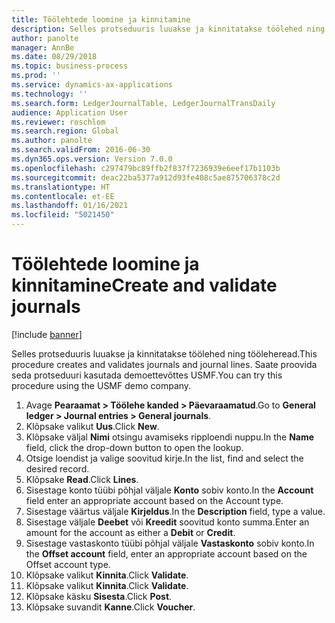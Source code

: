 ```yaml
---
title: Töölehtede loomine ja kinnitamine
description: Selles protseduuris luuakse ja kinnitatakse töölehed ning tööleheread.
author: panolte
manager: AnnBe
ms.date: 08/29/2018
ms.topic: business-process
ms.prod: ''
ms.service: dynamics-ax-applications
ms.technology: ''
ms.search.form: LedgerJournalTable, LedgerJournalTransDaily
audience: Application User
ms.reviewer: roschlom
ms.search.region: Global
ms.author: panolte
ms.search.validFrom: 2016-06-30
ms.dyn365.ops.version: Version 7.0.0
ms.openlocfilehash: c297479bc89ffb2f837f7236939e6eef17b1103b
ms.sourcegitcommit: deac22ba5377a912d93fe408c5ae875706378c2d
ms.translationtype: HT
ms.contentlocale: et-EE
ms.lasthandoff: 01/16/2021
ms.locfileid: "5021450"
---
```

# <a name="create-and-validate-journals"></a><span data-ttu-id="6efb8-103">Töölehtede loomine ja kinnitamine</span><span class="sxs-lookup"><span data-stu-id="6efb8-103">Create and validate journals</span></span>

[!include [banner](../../includes/banner.md)]

<span data-ttu-id="6efb8-104">Selles protseduuris luuakse ja kinnitatakse töölehed ning tööleheread.</span><span class="sxs-lookup"><span data-stu-id="6efb8-104">This procedure creates and validates journals and journal lines.</span></span> <span data-ttu-id="6efb8-105">Saate proovida seda protseduuri kasutada demoettevõttes USMF.</span><span class="sxs-lookup"><span data-stu-id="6efb8-105">You can try this procedure using the USMF demo company.</span></span>  

1. <span data-ttu-id="6efb8-106">Avage **Pearaamat > Töölehe kanded > Päevaraamatud**.</span><span class="sxs-lookup"><span data-stu-id="6efb8-106">Go to **General ledger > Journal entries > General journals**.</span></span>
2. <span data-ttu-id="6efb8-107">Klõpsake valikut **Uus**.</span><span class="sxs-lookup"><span data-stu-id="6efb8-107">Click **New**.</span></span>
3. <span data-ttu-id="6efb8-108">Klõpsake väljal **Nimi** otsingu avamiseks ripploendi nuppu.</span><span class="sxs-lookup"><span data-stu-id="6efb8-108">In the **Name** field, click the drop-down button to open the lookup.</span></span>
4. <span data-ttu-id="6efb8-109">Otsige loendist ja valige soovitud kirje.</span><span class="sxs-lookup"><span data-stu-id="6efb8-109">In the list, find and select the desired record.</span></span>
5. <span data-ttu-id="6efb8-110">Klõpsake **Read**.</span><span class="sxs-lookup"><span data-stu-id="6efb8-110">Click **Lines**.</span></span>
6. <span data-ttu-id="6efb8-111">Sisestage konto tüübi põhjal väljale **Konto** sobiv konto.</span><span class="sxs-lookup"><span data-stu-id="6efb8-111">In the **Account** field enter an appropriate account based on the Account type.</span></span>
7. <span data-ttu-id="6efb8-112">Sisestage väärtus väljale **Kirjeldus**.</span><span class="sxs-lookup"><span data-stu-id="6efb8-112">In the **Description** field, type a value.</span></span>
8. <span data-ttu-id="6efb8-113">Sisestage väljale **Deebet** või **Kreedit** soovitud konto summa.</span><span class="sxs-lookup"><span data-stu-id="6efb8-113">Enter an amount for the account as either a **Debit** or **Credit**.</span></span> 
9. <span data-ttu-id="6efb8-114">Sisestage vastaskonto tüübi põhjal väljale **Vastaskonto** sobiv konto.</span><span class="sxs-lookup"><span data-stu-id="6efb8-114">In the **Offset account** field, enter an appropriate account based on the Offset account type.</span></span>
10. <span data-ttu-id="6efb8-115">Klõpsake valikut **Kinnita**.</span><span class="sxs-lookup"><span data-stu-id="6efb8-115">Click **Validate**.</span></span>
11. <span data-ttu-id="6efb8-116">Klõpsake valikut **Kinnita**.</span><span class="sxs-lookup"><span data-stu-id="6efb8-116">Click **Validate**.</span></span>
12. <span data-ttu-id="6efb8-117">Klõpsake käsku **Sisesta**.</span><span class="sxs-lookup"><span data-stu-id="6efb8-117">Click **Post**.</span></span>
13. <span data-ttu-id="6efb8-118">Klõpsake suvandit **Kanne**.</span><span class="sxs-lookup"><span data-stu-id="6efb8-118">Click **Voucher**.</span></span>

